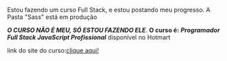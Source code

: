  Estou fazendo um curso Full Stack, e estou postando meu progresso.
A Pasta "Sass" está em produção
 
 __*O CURSO NÃO É MEU, SÓ ESTOU FAZENDO ELE*__. **O curso é:** __*Programador Full Stack JavaScript Profissional*__
 disponível no Hotmart
 
 link do site do curso:[clique aqui!](https://programador.onebitcode.com/?ref=C54036552P)
